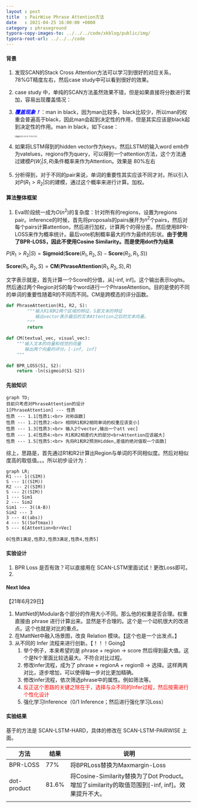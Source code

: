 ```yaml
---
layout : post
title  : PairWise Phrase Attention方法
date   : 2021-04-25 16:00:00 +0000
category : phraseground
typora-copy-images-to: ../../../code/xkblog/public/img/
typora-root-url: ../../../code
---
```


#### 背景

1. 发现SCAN的Stack Cross Attention方法可以学习到很好的对应关系，78%GT精度左右，然后case study中可以看到很好的效果。

2. case study 中，单纯的SCAN方法虽然效果不错，但是如果直接将分数进行累加，容易出现覆盖情况：

3. ***<font color='blue'>覆盖现象！</font>***：man in black，因为man比较多，black比较少，所以man的权重会普遍高于black，因此man会起到决定性的作用，但是其实应该是black起到决定性的作用。man in black，如下case：

   <img src="/xkblog/public/img/截屏2021-04-25 下午9.51.03.png" alt="截屏2021-04-25 下午9.51.03" style="zoom:30%;" />

4. 如果将LSTM得到的hidden vector作为keys，然后LSTM的输入word emb作为vatelues，regions作为query，可以得到一个attention方法，这个方法通过建模$P(W_i|S,R)$条件概率来作为Attention。效果是 80%左右

5. 分析得到，对于不同的pair来说，单词的重要性其实应该不同才对。所以引入对$P(R_1 > R_2|S)$的建模，通过这个概率来进行计算。加权。

#### 算法整体框架

1. Eval阶段统一成为$O(n^2)$的复杂度：针对所有的regions，设置为regions pair。inference的时候，首先将proposals的pairs展开为$n^2$个pairs，然后对每个pairs计算attention，然后进行加权，计算两个的得分差。然后使用BPR-LOSS来作为概率统计。最后vote机制概率最大的作为最终的形状。**由于使用了BPR-LOSS，因此不使用Cosine Similarity。而是使用dot作为结果**



$P(R_1 \gt R_2|S) = \mathbf{Sigmoid}(\mathbf{Score}(R_1,R_2,S) - \mathbf{Score}(R_2,R_1,S))$

$\mathbf{Score}(R_1,R_2,S) = \mathbf{CM}({\mathbf{PhraseAttention}(R_1,R_2,S)}, R)$

文字表示就是，首先计算一个Score的分值，从[-inf, inf]。这个输出表示logits。然后通过两个Region对S的每个word进行一个PhraseAttention。目的是使的不同的单词的重要性随着R的不同而不同。CM是跨模态的评分函数。

```python
def PhraseAttention(R1, R2, S):
		"""输入R1和R2两个区域的特征，S是文本的特征
		   输出vector表示最后的文本Attention之后的文本向量。
		"""
		return 
  
def CM(textual_vec, visual_vec):
  	"""输入文本的向量和视觉的向量
  	   输出两个向量的评分。[-inf, inf]
  	"""
    
def BPR_LOSS(S1, S2):
  	return -ln(sigmoid(S1-S2))
```

#### 先验知识

```mermaid
graph TD; 
目前只考虑对PhraseAttention的设计
1[PhraseAttention] --- 性质
性质 --- 1.1[性质1:<br> 对称函数]
性质 --- 1.2[性质2:<br> 相同R1和R2相同单词的权重应该变小]
性质 --- 1.3[性质3:<br> 输入2个vector,输出一个att vec]
性质 --- 1.4[性质4:<br> R1和R2相差约大的部分<br>Attention应该越大]
性质 --- 1.5[性质5:<br> 先将R1和R2预测Hidden,差值的绝对值取一个函数]
```

综上，思路是，首先通过R1和R2计算出Region与单词的不同相似度。然后对相似度高的取低值。。。所以初步设计为： 

```mermaid
graph LR;
R1 --- 1((SIM))
S --- 1((SIM))
R2 --- 2((SIM))
S --- 2((SIM))
1 --- Sim1
2 --- Sim2
Sim1 --- 3((A-B))
Sim2 --- 3
3 --- 4((abs))
4 --- 5((Softmax))
5 --- 6[Attention<br>Vec]

0[性质1满足,性质2,性质3满足,性质4,性质5]
```



#### 实验设计

1. BPR Loss 是否有效？可以直接用在 SCAN-LSTM里面试试！更改Loss即可。
2. 



#### Next Idea

【21年6月29日】

1. MattNet的Modular各个部分的作用大小不同。那么他的权重是否合理。权重直接由 phrase 进行计算出来。显然是不合理的。这个是一个动机很大的改进点。这个也就是对比的重点。
2. 在MattNet中融入场景图，改良 Relation 模块。【这个也是一个出发点。】
3. 从不同的 Infer 流程来进行创新。【！！！Going】
   1. 举个例子，本来希望的是 phrase + region -> score 然后得到最大值。这个是N个里面比较选最大。不符合对比过程。
   2. 修改infer流程，成为了 phrase + regionA + regionB -> 选择。这样两两对比，逐步增加，可以使得每一步对比更加精确。
   3. 修改infer流程，依次筛选phrase中的属性。例如筛法等。
   4. <font color='red'>反正这个思路的关键之除在于，选择与众不同的Infer过程，然后按需进行个性化设计</font>
   5. 强化学习Inference（0/1 Inference；然后进行强化学习Loss）



#### 实验结果

基于的方法是 SCAN-LSTM-HARD，具体的修改在 SCAN-LSTM-PAIRWISE 上面。

| 方法        | 结果  | 说明                                                         |
| ----------- | ----- | ------------------------------------------------------------ |
| BPR-LOSS    | 77%   | 将BPRLoss替换为Maxmargin-Loss                                |
| dot-product | 81.6% | 将Cosine-Similarity替换为了Dot Product。<br>增加了similarity的取值范围到[-inf, inf]。效果提升不大。 |
|             |       |                                                              |

